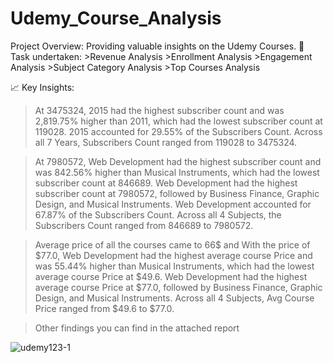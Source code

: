 # Udemy_Course_Analysis
Project Overview: Providing valuable insights on the Udemy Courses.    📌 Task undertaken:   >Revenue Analysis  >Enrollment Analysis  >Engagement Analysis  >Subject Category Analysis  >Top Courses Analysis 

📈 Key Insights:

>At 3475324, 2015 had the highest subscriber count and was 2,819.75% higher than 2011, which had the lowest subscriber count at 119028. 2015 accounted for 29.55% of the Subscribers Count. Across all 7 Years, Subscribers Count ranged from 119028 to 3475324.



>At 7980572, Web Development had the highest subscriber count and was 842.56% higher than Musical Instruments, which had the lowest subscriber count at 846689. Web Development had the highest subscriber count at 7980572, followed by Business Finance, Graphic Design, and Musical Instruments. Web Development accounted for 67.87% of the Subscribers Count. Across all 4 Subjects, the Subscribers Count ranged from 846689 to 7980572.



> Average price of all the courses came to 66$ and With the price of $77.0, Web Development had the highest average course Price and was 55.44% higher than Musical Instruments, which had the lowest average course Price at $49.6. Web Development had the highest average course Price at $77.0, followed by Business Finance, Graphic Design, and Musical Instruments. Across all 4 Subjects, Avg Course Price ranged from $49.6 to $77.0.



>Other findings you can find in the attached report


![udemy123-1](https://github.com/praveen0511/Udemy_Course_Analysis/assets/52094094/5729fcad-de27-4ccd-8179-e05795032855)



